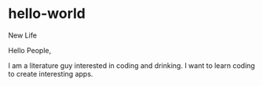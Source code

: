 # hello-world
New Life

Hello People,

I am a literature guy interested in coding and drinking.
I want to learn coding to create interesting apps.

